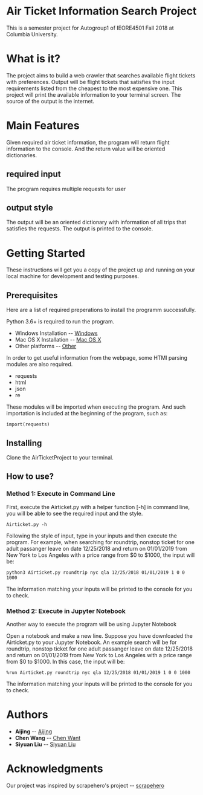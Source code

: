 # Air Ticket Information Search Project

This is a semester project for Autogroup1 of IEORE4501 Fall 2018 at Columbia University.

# What is it?

The project aims to build a web crawler that searches available flight tickets with preferences. 
Output will be flight tickets that satisfies the input requirements listed from the cheapest to the most expensive one.
This project will print the available information to your terminal screen.
The source of the output is the internet.

# Main Features

Given required air ticket information, the program will return flight information to the console. And the return value will be oriented dictionaries.

## required input
The program requires multiple requests for user 

## output style
The output will be an oriented dictionary with information of all trips that satisfies the requests. The output is printed to the console.

# Getting Started

These instructions will get you a copy of the project up and running on your local machine for development and testing purposes.

## Prerequisites

Here are a list of required preperations to install the programm successfully.

Python 3.6+ is required to run the program.

* Windows Installation -- [Windows](https://www.python.org/downloads/windows/)
* Mac OS X Installation -- [Mac OS X](https://www.python.org/downloads/mac-osx/)
* Other platforms -- [Other](https://www.python.org/download/other/)

In order to get useful information from the webpage, some HTMl parsing modules are also required.
* requests
* html
* json
* re

These modules will be imported when executing the program. And such importation is included at the beginning of the program, such as:
```
import(requests)
```
 
## Installing

Clone the AirTicketProject to your terminal.

## How to use?

### Method 1: Execute in Command Line
First, execute the Airticket.py with a helper function [-h] in command line, you will be able to see the required input and the style.
```
Airticket.py -h
```
Following the style of input, type in your inputs and then execute the program.
For example, when searching for roundtrip, nonstop ticket for one adult passanger leave on date 12/25/2018 and return on 01/01/2019 from New York to Los Angeles with a price range from $0 to $1000, the input will be:
```
python3 Airticket.py roundtrip nyc qla 12/25/2018 01/01/2019 1 0 0 1000
```
The information matching your inputs will be printed to the console for you to check.


### Method 2: Execute in Jupyter Notebook
Another way to execute the program will be using Jupyter Notebook

Open a notebook and make a new line.
Suppose you have downloaded the Airticket.py to your Jupyter Notebook.
An example search will be for roundtrip, nonstop ticket for one adult passanger leave on date 12/25/2018 and return on 01/01/2019 from New York to Los Angeles with a price range from $0 to $1000. In this case, the input will be:
```
%run Airticket.py roundtrip nyc qla 12/25/2018 01/01/2019 1 0 0 1000
```
The information matching your inputs will be printed to the console for you to check.

# Authors

* **Aijing** -- [Aijing](https://github.com/muliamuli)
* **Chen Wang** -- [Chen Want](https://github.com/az2525)
* **Siyuan Liu** -- [Siyuan Liu](https://github.com/intoxiah2014)

# Acknowledgments

Our project was inspired by scrapehero's project -- [scrapehero](https://gist.github.com/scrapehero/bc34513e2ea72dc0890ad47fbd8a1a4f)

